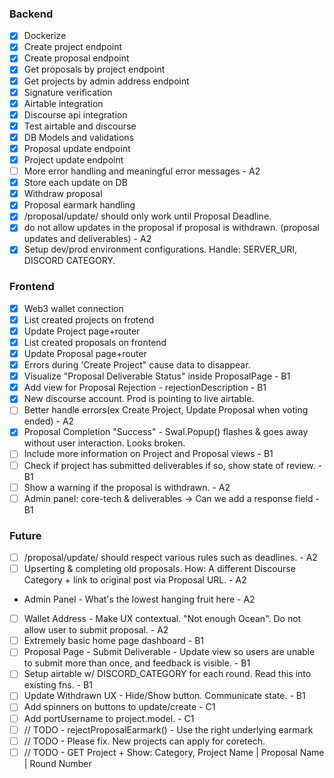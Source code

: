 ### Backend

- [x] Dockerize
- [x] Create project endpoint
- [x] Create proposal endpoint
- [x] Get proposals by project endpoint
- [x] Get projects by admin address endpoint
- [x] Signature verification
- [x] Airtable integration
- [x] Discourse api integration
- [X] Test airtable and discourse
- [x] DB Models and validations
- [x] Proposal update endpoint
- [x] Project update endpoint
- [ ] More error handling and meaningful error messages - A2
- [X] Store each update on DB
- [X] Withdraw proposal
- [X] Proposal earmark handling
- [x] /proposal/update/ should only work until Proposal Deadline.
- [X] do not allow updates in the proposal if proposal is withdrawn. (proposal updates and deliverables) - A2
- [x] Setup dev/prod environment configurations. Handle: SERVER_URI, DISCORD CATEGORY.

### Frontend

- [x] Web3 wallet connection
- [x] List created projects on frotend
- [x] Update Project page+router
- [x] List created proposals on frontend
- [x] Update Proposal page+router
- [x] Errors during 'Create Project" cause data to disappear.
- [x] Visualize "Proposal Deliverable Status" inside ProposalPage - B1
- [x] Add view for Proposal Rejection - rejectionDescription - B1
- [x] New discourse account. Prod is pointing to live airtable.
- [ ] Better handle errors(ex Create Project, Update Proposal when voting ended) - A2
- [x] Proposal Completion "Success" - Swal.Popup() flashes & goes away without user interaction. Looks broken.
- [ ] Include more information on Project and Proposal views - B1
- [ ] Check if project has submitted deliverables if so, show state of review. - B1 
- [ ] Show a warning if the proposal is withdrawn. - A2
- [ ] Admin panel: core-tech & deliverables -> Can we add a response field - B1

### Future
- [ ] /proposal/update/ should respect various rules such as deadlines. - A2
- [ ] Upserting & completing old proposals. How: A different Discourse Category + link to original post via Proposal URL. - A2
- Admin Panel - What's the lowest hanging fruit here - A2
- [ ] Wallet Address - Make UX contextual. "Not enough Ocean". Do not allow user to submit proposal. - A2
- [ ] Extremely basic home page dashboard - B1
- [ ] Proposal Page - Submit Deliverable - Update view so users are unable to submit more than once, and feedback is visible. - B1
- [ ] Setup airtable w/ DISCORD_CATEGORY for each round. Read this into existing fns. - B1
- [ ] Update Withdrawn UX - Hide/Show button. Communicate state. - B1
- [ ] Add spinners on buttons to update/create - C1
- [ ] Add portUsername to project.model. - C1
- [ ] // TODO - rejectProposalEarmark() - Use the right underlying earmark
- [ ] // TODO - Please fix. New projects can apply for coretech.
- [ ] // TODO - GET Project + Show: Category, Project Name | Proposal Name | Round Number
